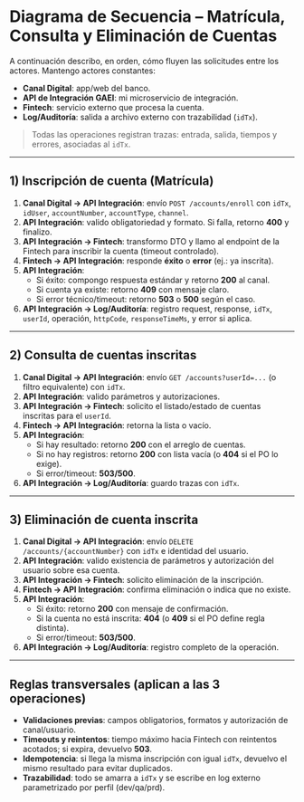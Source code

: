 # Diagrama de Secuencia – Matrícula, Consulta y Eliminación de Cuentas

A continuación describo, en orden, cómo fluyen las solicitudes entre los actores. Mantengo actores constantes:
- **Canal Digital**: app/web del banco.
- **API de Integración GAEI**: mi microservicio de integración.
- **Fintech**: servicio externo que procesa la cuenta.
- **Log/Auditoría**: salida a archivo externo con trazabilidad (`idTx`).

> Todas las operaciones registran trazas: entrada, salida, tiempos y errores, asociadas al `idTx`.

---

## 1) Inscripción de cuenta (Matrícula)

1. **Canal Digital → API Integración**: envío `POST /accounts/enroll` con `idTx`, `idUser`, `accountNumber`, `accountType`, `channel`.
2. **API Integración**: valido obligatoriedad y formato. Si falla, retorno **400** y finalizo.
3. **API Integración → Fintech**: transformo DTO y llamo al endpoint de la Fintech para inscribir la cuenta (timeout controlado).
4. **Fintech → API Integración**: responde **éxito** o **error** (ej.: ya inscrita).
5. **API Integración**:
    - Si éxito: compongo respuesta estándar y retorno **200** al canal.
    - Si cuenta ya existe: retorno **409** con mensaje claro.
    - Si error técnico/timeout: retorno **503** o **500** según el caso.
6. **API Integración → Log/Auditoría**: registro request, response, `idTx`, `userId`, operación, `httpCode`, `responseTimeMs`, y error si aplica.

---

## 2) Consulta de cuentas inscritas

1. **Canal Digital → API Integración**: envío `GET /accounts?userId=...` (o filtro equivalente) con `idTx`.
2. **API Integración**: valido parámetros y autorizaciones.
3. **API Integración → Fintech**: solicito el listado/estado de cuentas inscritas para el `userId`.
4. **Fintech → API Integración**: retorna la lista o vacío.
5. **API Integración**:
    - Si hay resultado: retorno **200** con el arreglo de cuentas.
    - Si no hay registros: retorno **200** con lista vacía (o **404** si el PO lo exige).
    - Si error/timeout: **503/500**.
6. **API Integración → Log/Auditoría**: guardo trazas con `idTx`.

---

## 3) Eliminación de cuenta inscrita

1. **Canal Digital → API Integración**: envío `DELETE /accounts/{accountNumber}` con `idTx` e identidad del usuario.
2. **API Integración**: valido existencia de parámetros y autorización del usuario sobre esa cuenta.
3. **API Integración → Fintech**: solicito eliminación de la inscripción.
4. **Fintech → API Integración**: confirma eliminación o indica que no existe.
5. **API Integración**:
    - Si éxito: retorno **200** con mensaje de confirmación.
    - Si la cuenta no está inscrita: **404** (o **409** si el PO define regla distinta).
    - Si error/timeout: **503/500**.
6. **API Integración → Log/Auditoría**: registro completo de la operación.

---

## Reglas transversales (aplican a las 3 operaciones)
- **Validaciones previas**: campos obligatorios, formatos y autorización de canal/usuario.
- **Timeouts y reintentos**: tiempo máximo hacia Fintech con reintentos acotados; si expira, devuelvo **503**.
- **Idempotencia**: si llega la misma inscripción con igual `idTx`, devuelvo el mismo resultado para evitar duplicados.
- **Trazabilidad**: todo se amarra a `idTx` y se escribe en log externo parametrizado por perfil (dev/qa/prd).
